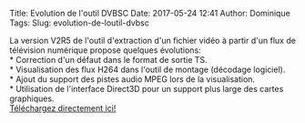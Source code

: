 Title: Evolution de l'outil DVBSC
Date: 2017-05-24 12:41
Author: Dominique
Tags: 
Slug: evolution-de-loutil-dvbsc

La version V2R5 de l'outil d'extraction d'un fichier vidéo à partir d'un
flux de télévision numérique propose quelques évolutions:  
\* Correction d'un défaut dans le format de sortie TS.  
\* Visualisation des flux H264 dans l'outil de montage (décodage
logiciel).  
\* Ajout du support des pistes audio MPEG lors de la visualisation.  
\* Utilisation de l'interface Direct3D pour un support plus large des
cartes graphiques.  
[Téléchargez directement
ici!](http://www.ezvan.fr/public/logiciels/papa/DVBSC.ZIP)

